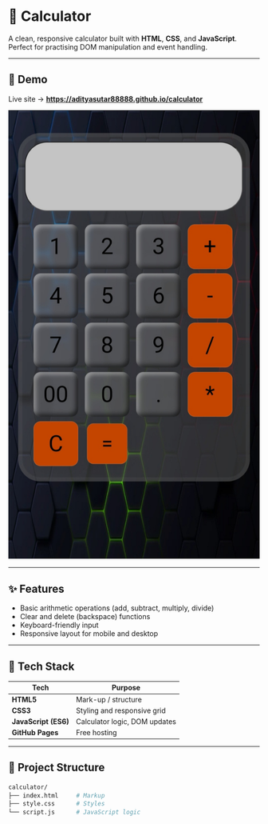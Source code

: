 # 🧮 Calculator

A clean, responsive calculator built with **HTML**, **CSS**, and **JavaScript**.  
Perfect for practising DOM manipulation and event handling.

---

## 📸 Demo

Live site → **<https://adityasutar88888.github.io/calculator>**  

![Calculator Screenshot](assets/screenshot.jpg)

---

## ✨ Features

- Basic arithmetic operations (add, subtract, multiply, divide)  
- Clear and delete (backspace) functions  
- Keyboard-friendly input  
- Responsive layout for mobile and desktop

---

## 🚀 Tech Stack

| Tech | Purpose |
|------|---------|
| **HTML5** | Mark-up / structure |
| **CSS3**  | Styling and responsive grid |
| **JavaScript (ES6)** | Calculator logic, DOM updates |
| **GitHub Pages** | Free hosting |

---

## 📂 Project Structure

```bash
calculator/
├── index.html     # Markup
├── style.css      # Styles
└── script.js      # JavaScript logic